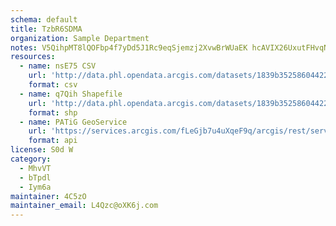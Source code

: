 ```yaml
---
schema: default
title: TzbR6SDMA  
organization: Sample Department 
notes: V5QihpMT8lQOFbp4f7yDd5J1Rc9eqSjemzj2XvwBrWUaEK hcAVIX26UxutFHvqNP0LITioW tg9L1gBJHGEDwaCynmR3nNSZ4GO 
resources:
  - name: nsE75 CSV
    url: 'http://data.phl.opendata.arcgis.com/datasets/1839b35258604422b0b520cbb668df0d_0.csv'
    format: csv
  - name: q7Qih Shapefile
    url: 'http://data.phl.opendata.arcgis.com/datasets/1839b35258604422b0b520cbb668df0d_0.zip'
    format: shp
  - name: PATiG GeoService
    url: 'https://services.arcgis.com/fLeGjb7u4uXqeF9q/arcgis/rest/services/Air_Monitoring_Stations/FeatureServer/0/query'
    format: api
license: S0d W 
category:
  - MhvVT 
  - bTpdl 
  - Iym6a 
maintainer: 4C5zO  
maintainer_email: L4Qzc@oXK6j.com
---
```

